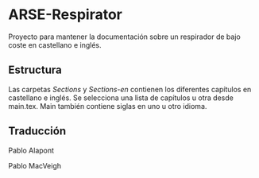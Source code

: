 # ARSE-Respirator

Proyecto para mantener la documentación sobre un respirador de bajo coste en castellano e inglés.

## Estructura
Las carpetas *Sections* y *Sections-en* contienen los diferentes capítulos en castellano e inglés. Se selecciona una lista de capítulos u otra desde main.tex. Main también contiene siglas en uno u otro idioma.

## Traducción
Pablo Alapont

Pablo MacVeigh
